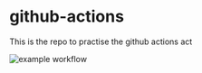 # github-actions
This is the repo to practise the github actions
act


![example workflow](https://github.com/Venu-DevTools/github-actions/actions/workflows/ci.yml/badge.svg)
